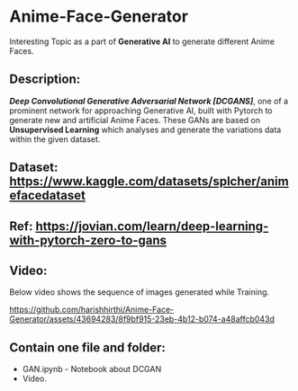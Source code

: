 # Anime-Face-Generator
Interesting Topic as a part of **Generative AI** to generate different Anime Faces.

## Description:
***Deep Convolutional Generative Adversarial Network [DCGANS]***, one of a prominent network for approaching Generative AI, built with Pytorch to generate new and 
artificial Anime Faces. These GANs are based on **Unsupervised Learning** which analyses and generate the variations data within the given dataset.

## Dataset: https://www.kaggle.com/datasets/splcher/animefacedataset
## Ref: https://jovian.com/learn/deep-learning-with-pytorch-zero-to-gans

## Video:
Below video shows the sequence of images generated while Training.

https://github.com/harishhirthi/Anime-Face-Generator/assets/43694283/8f9bf915-23eb-4b12-b074-a48affcb043d

## Contain one file and folder:
* GAN.ipynb - Notebook about DCGAN
* Video.
